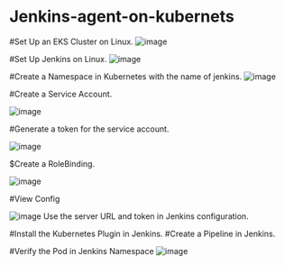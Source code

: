 # Jenkins-agent-on-kubernets

#Set Up an EKS Cluster on Linux.
![image](https://github.com/user-attachments/assets/f55299ed-1679-43aa-80a2-153e6a90e9cd)


#Set Up Jenkins on Linux.
![image](https://github.com/user-attachments/assets/64a27325-ff8b-463e-b69a-41a659b52082)


#Create a Namespace in Kubernetes with the name of jenkins.
![image](https://github.com/user-attachments/assets/de85a0c6-77df-4d7c-9de1-82663b35d22b)


#Create a Service Account.

![image](https://github.com/user-attachments/assets/40c91129-b692-4eb8-b144-5c440efcc330)


#Generate a token for the service account.

![image](https://github.com/user-attachments/assets/dbf3dbfd-c975-4d69-bdeb-b9162445265e)


$Create a RoleBinding.

![image](https://github.com/user-attachments/assets/9418f466-af01-4eb5-830e-3b2ca1eae53b)


#View Config

![image](https://github.com/user-attachments/assets/3958e47e-b67a-48f8-804b-a1fdcdc3fa8e)
Use the server URL and token in Jenkins configuration.



#Install the Kubernetes Plugin in Jenkins.
#Create a Pipeline in Jenkins.

#Verify the Pod in Jenkins Namespace
![image](https://github.com/user-attachments/assets/69b6184a-aa61-4353-a029-ebdda3b1b8fe)


